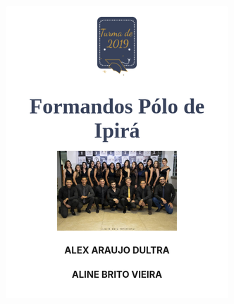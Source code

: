 
<style>

body { 
  background-image: url("../imagens/fundo7.png");
  background-repeat: no-repeat;
  background-attachment: fixed;
  background-position: center; 
}

#example3 {
  border-radius: 6px;
  padding: 25px;
  background-color: white;
  background-repeat: no-repeat;
  background-origin: content-box;
  background-position: center;
}
</style>

<link href="https://fonts.googleapis.com/css?family=Dancing+Script&display=swap" rel="stylesheet">

<div id="example3">
<center><img src="../imagens/turma2.png" style="width:20%"/></center>


<center> 


<h1 style="font-family:'Dancing Script', cursive; color:#38425B;"><font size="8"><strong>Formandos Pólo de Ipirá</strong></font></h1>



<center> 
<img src="../imagens/formatura.jpg" alt="Avatar" style="width:60%">


<h2><strong>ALEX ARAUJO DULTRA</strong></h2>
<h2><strong>ALINE BRITO VIEIRA</strong></h2>

</center> 


<p style="text-align: justify;">

</p>


</div>











